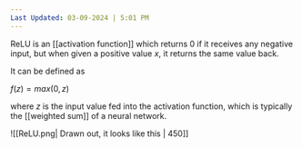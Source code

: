 ```yaml
---
Last Updated: 03-09-2024 | 5:01 PM
---
```

ReLU is an [[activation function]] which returns 0 if it receives any negative input, but when given a positive value $x$, it returns the same value back.

It can be defined as 

$f(z) = max(0,z)$

where $z$ is the input value fed into the activation function, which is typically the [[weighted sum]] of a neural network.

![[ReLU.png| Drawn out, it looks like this | 450]]
